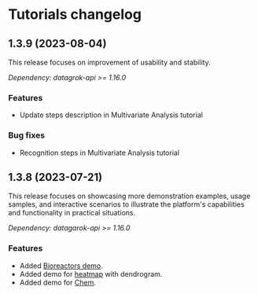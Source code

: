 # Tutorials changelog

## 1.3.9 (2023-08-04)

This release focuses on improvement of usability and stability.

*Dependency: datagrok-api >= 1.16.0*

### Features

* Update steps description in Multivariate Analysis tutorial

### Bug fixes 

* Recognition steps in Multivariate Analysis tutorial

## 1.3.8 (2023-07-21)

This release focuses on showcasing more demonstration examples, usage samples, and interactive scenarios to illustrate the platform's capabilities and functionality in practical situations.

*Dependency: datagarok-api >= 1.16.0*

### Features

* Added [Bioreactors demo](https://public.datagrok.ai/apps/Tutorials/Demo/Bioreactors).
* Added demo for [heatmap](https://public.datagrok.ai/apps/Tutorials/Demo/Visualization/General/Heatmap) with dendrogram.
* Added demo for [Chem](https://public.datagrok.ai/apps/Tutorials/Demo/Cheminformatics).

